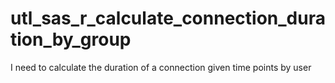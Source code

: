 # utl_sas_r_calculate_connection_duration_by_group
I need to calculate the duration of a connection given time points by user
